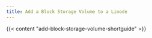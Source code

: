 ```yaml
---
title: Add a Block Storage Volume to a Linode
---
```


{{< content "add-block-storage-volume-shortguide" >}}
